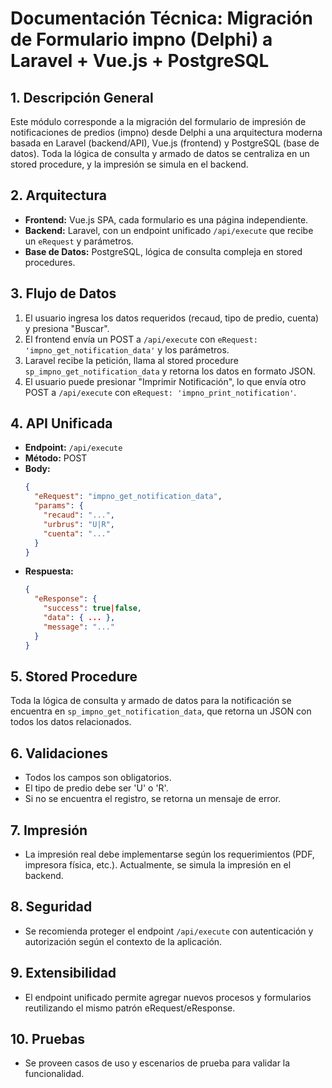 # Documentación Técnica: Migración de Formulario impno (Delphi) a Laravel + Vue.js + PostgreSQL

## 1. Descripción General
Este módulo corresponde a la migración del formulario de impresión de notificaciones de predios (impno) desde Delphi a una arquitectura moderna basada en Laravel (backend/API), Vue.js (frontend) y PostgreSQL (base de datos). Toda la lógica de consulta y armado de datos se centraliza en un stored procedure, y la impresión se simula en el backend.

## 2. Arquitectura
- **Frontend:** Vue.js SPA, cada formulario es una página independiente.
- **Backend:** Laravel, con un endpoint unificado `/api/execute` que recibe un `eRequest` y parámetros.
- **Base de Datos:** PostgreSQL, lógica de consulta compleja en stored procedures.

## 3. Flujo de Datos
1. El usuario ingresa los datos requeridos (recaud, tipo de predio, cuenta) y presiona "Buscar".
2. El frontend envía un POST a `/api/execute` con `eRequest: 'impno_get_notification_data'` y los parámetros.
3. Laravel recibe la petición, llama al stored procedure `sp_impno_get_notification_data` y retorna los datos en formato JSON.
4. El usuario puede presionar "Imprimir Notificación", lo que envía otro POST a `/api/execute` con `eRequest: 'impno_print_notification'`.

## 4. API Unificada
- **Endpoint:** `/api/execute`
- **Método:** POST
- **Body:**
  ```json
  {
    "eRequest": "impno_get_notification_data",
    "params": {
      "recaud": "...",
      "urbrus": "U|R",
      "cuenta": "..."
    }
  }
  ```
- **Respuesta:**
  ```json
  {
    "eResponse": {
      "success": true|false,
      "data": { ... },
      "message": "..."
    }
  }
  ```

## 5. Stored Procedure
Toda la lógica de consulta y armado de datos para la notificación se encuentra en `sp_impno_get_notification_data`, que retorna un JSON con todos los datos relacionados.

## 6. Validaciones
- Todos los campos son obligatorios.
- El tipo de predio debe ser 'U' o 'R'.
- Si no se encuentra el registro, se retorna un mensaje de error.

## 7. Impresión
- La impresión real debe implementarse según los requerimientos (PDF, impresora física, etc.). Actualmente, se simula la impresión en el backend.

## 8. Seguridad
- Se recomienda proteger el endpoint `/api/execute` con autenticación y autorización según el contexto de la aplicación.

## 9. Extensibilidad
- El endpoint unificado permite agregar nuevos procesos y formularios reutilizando el mismo patrón eRequest/eResponse.

## 10. Pruebas
- Se proveen casos de uso y escenarios de prueba para validar la funcionalidad.
